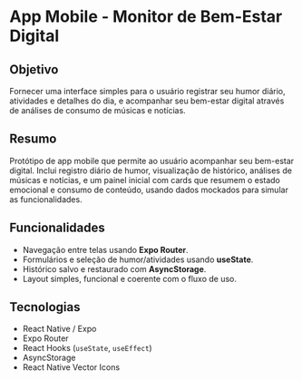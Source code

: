 # App Mobile - Monitor de Bem-Estar Digital

## Objetivo

Fornecer uma interface simples para o usuário registrar seu humor diário, atividades e detalhes do dia, e acompanhar seu bem-estar digital através de análises de consumo de músicas e notícias.

## Resumo

Protótipo de app mobile que permite ao usuário acompanhar seu bem-estar digital. Inclui registro diário de humor, visualização de histórico, análises de músicas e notícias, e um painel inicial com cards que resumem o estado emocional e consumo de conteúdo, usando dados mockados para simular as funcionalidades.

## Funcionalidades

- Navegação entre telas usando **Expo Router**.
- Formulários e seleção de humor/atividades usando **useState**.
- Histórico salvo e restaurado com **AsyncStorage**.
- Layout simples, funcional e coerente com o fluxo de uso.

## Tecnologias

- React Native / Expo
- Expo Router
- React Hooks (`useState`, `useEffect`)
- AsyncStorage
- React Native Vector Icons
